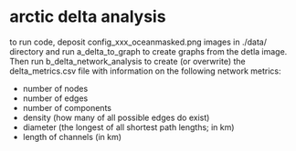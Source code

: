 # arctic delta analysis
to run code, deposit config_xxx_oceanmasked.png images in ./data/ directory and run a_delta_to_graph to create graphs from the detla image. Then run b_delta_network_analysis to create (or overwrite) the delta_metrics.csv file with information on the following network metrics:
- number of nodes
- number of edges
- number of components
- density (how many of all possible edges do exist)
- diameter (the longest of all shortest path lengths; in km)
- length of channels (in km)
